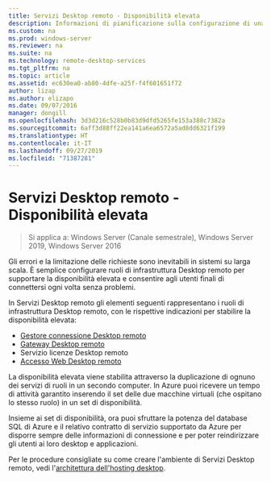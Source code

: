 ```yaml
---
title: Servizi Desktop remoto - Disponibilità elevata
description: Informazioni di pianificazione sulla configurazione di una distribuzione di Servizi Desktop remoto a disponibilità elevata.
ms.custom: na
ms.prod: windows-server
ms.reviewer: na
ms.suite: na
ms.technology: remote-desktop-services
ms.tgt_pltfrm: na
ms.topic: article
ms.assetid: ec630ea0-ab80-4dfe-a25f-f4f601651f72
author: lizap
ms.author: elizapo
ms.date: 09/07/2016
manager: dongill
ms.openlocfilehash: 3d3d216c528b0b83d9dfd5265fe153a388c7382a
ms.sourcegitcommit: 6aff3d88ff22ea141a6ea6572a5ad8dd6321f199
ms.translationtype: HT
ms.contentlocale: it-IT
ms.lasthandoff: 09/27/2019
ms.locfileid: "71387281"
---
```

# <a name="remote-desktop-services---high-availability"></a>Servizi Desktop remoto - Disponibilità elevata

>Si applica a: Windows Server (Canale semestrale), Windows Server 2019, Windows Server 2016

Gli errori e la limitazione delle richieste sono inevitabili in sistemi su larga scala. È semplice configurare ruoli di infrastruttura Desktop remoto per supportare la disponibilità elevata e consentire agli utenti finali di connettersi ogni volta senza problemi.

In Servizi Desktop remoto gli elementi seguenti rappresentano i ruoli di infrastruttura Desktop remoto, con le rispettive indicazioni per stabilire la disponibilità elevata:
- [Gestore connessione Desktop remoto](Deploy-a-Remote-Desktop-Connection-Broker-cluster.md)
- [Gateway Desktop remoto](Deploy-a-RD-Web-Access-and-Gateway-farm.md)
- Servizio licenze Desktop remoto
- [Accesso Web Desktop remoto](Deploy-a-RD-Web-Access-and-Gateway-farm.md)

La disponibilità elevata viene stabilita attraverso la duplicazione di ognuno dei servizi di ruoli in un secondo computer. In Azure puoi ricevere un tempo di attività garantito inserendo il set delle due macchine virtuali (che ospitano lo stesso ruolo) in un set di disponibilità.

Insieme ai set di disponibilità, ora puoi sfruttare la potenza del database SQL di Azure e il relativo contratto di servizio supportato da Azure per disporre sempre delle informazioni di connessione e per poter reindirizzare gli utenti ai loro desktop e applicazioni.

Per le procedure consigliate su come creare l'ambiente di Servizi Desktop remoto, vedi l'[architettura dell'hosting desktop](desktop-hosting-reference-architecture.md).